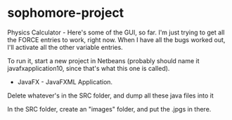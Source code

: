 # sophomore-project
Physics Calculator - 
Here's some of the GUI, so far. I'm just trying to get all the FORCE entries to work, right now. When I have all the bugs worked out, I'll activate all the other variable entries.

To run it, start a new project in Netbeans (probably should name it javafxapplication10, since that's what this one is called).
- JavaFX - JavaFXML Application.

Delete whatever's in the SRC folder, and dump all these java files into it 

In the SRC folder, create an "images" folder, and put the .jpgs in there.
